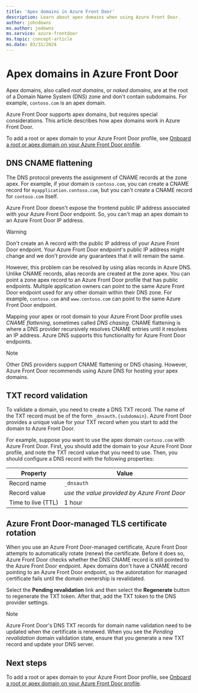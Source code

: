 ```yaml
---
title: 'Apex domains in Azure Front Door'
description: Learn about apex domains when using Azure Front Door.
author: johndowns
ms.author: jodowns
ms.service: azure-frontdoor
ms.topic: concept-article
ms.date: 03/31/2024
---
```


# Apex domains in Azure Front Door

Apex domains, also called *root domains*, or *naked domains*, are at the root of a Domain Name System (DNS) zone and don't contain subdomains. For example, `contoso.com` is an apex domain.

Azure Front Door supports apex domains, but requires special considerations. This article describes how apex domains work in Azure Front Door.

To add a root or apex domain to your Azure Front Door profile, see [Onboard a root or apex domain on your Azure Front Door profile](front-door-how-to-onboard-apex-domain.md).

## DNS CNAME flattening

The DNS protocol prevents the assignment of CNAME records at the zone apex. For example, if your domain is `contoso.com`, you can create a CNAME record for `myapplication.contoso.com`, but you can't create a CNAME record for `contoso.com` itself.

Azure Front Door doesn't expose the frontend public IP address associated with your Azure Front Door endpoint. So, you can't map an apex domain to an Azure Front Door IP address.

> [!WARNING]
> Don't create an A record with the public IP address of your Azure Front Door endpoint. Your Azure Front Door endpoint's public IP address might change and we don't provide any guarantees that it will remain the same.

However, this problem can be resolved by using alias records in Azure DNS. Unlike CNAME records, alias records are created at the zone apex. You can point a zone apex record to an Azure Front Door profile that has public endpoints. Multiple application owners can point to the same Azure Front Door endpoint used for any other domain within their DNS zone. For example, `contoso.com` and `www.contoso.com` can point to the same Azure Front Door endpoint.

Mapping your apex or root domain to your Azure Front Door profile uses *CNAME flattening*, sometimes called *DNS chasing*. CNAME flattening is where a DNS provider recursively resolves CNAME entries until it resolves an IP address. Azure DNS supports this functionality for Azure Front Door endpoints.

> [!NOTE]
> Other DNS providers support CNAME flattening or DNS chasing. However, Azure Front Door recommends using Azure DNS for hosting your apex domains.

## TXT record validation

To validate a domain, you need to create a DNS TXT record. The name of the TXT record must be of the form `_dnsauth.{subdomain}`. Azure Front Door provides a unique value for your TXT record when you start to add the domain to Azure Front Door.

For example, suppose you want to use the apex domain `contoso.com` with Azure Front Door. First, you should add the domain to your Azure Front Door profile, and note the TXT record value that you need to use. Then, you should configure a DNS record with the following properties:

| Property | Value |
|--|--|
| Record name | `_dnsauth` |
| Record value | *use the value provided by Azure Front Door* |
| Time to live (TTL) | 1 hour |

## Azure Front Door-managed TLS certificate rotation

When you use an Azure Front Door-managed certificate, Azure Front Door attempts to automatically rotate (renew) the certificate. Before it does so, Azure Front Door checks whether the DNS CNAME record is still pointed to the Azure Front Door endpoint. Apex domains don't have a CNAME record pointing to an Azure Front Door endpoint, so the autorotation for managed certificate fails until the domain ownership is revalidated.

Select the **Pending revalidation** link and then select the **Regenerate** button to regenerate the TXT token. After that, add the TXT token to the DNS provider settings.

> [!NOTE]
> Azure Front Door's DNS TXT records for domain name validation need to be updated when the certificate is renewed. When you see the *Pending revalidation* domain validation state, ensure that you generate a new TXT record and update your DNS server.

## Next steps

To add a root or apex domain to your Azure Front Door profile, see [Onboard a root or apex domain on your Azure Front Door profile](front-door-how-to-onboard-apex-domain.md).
